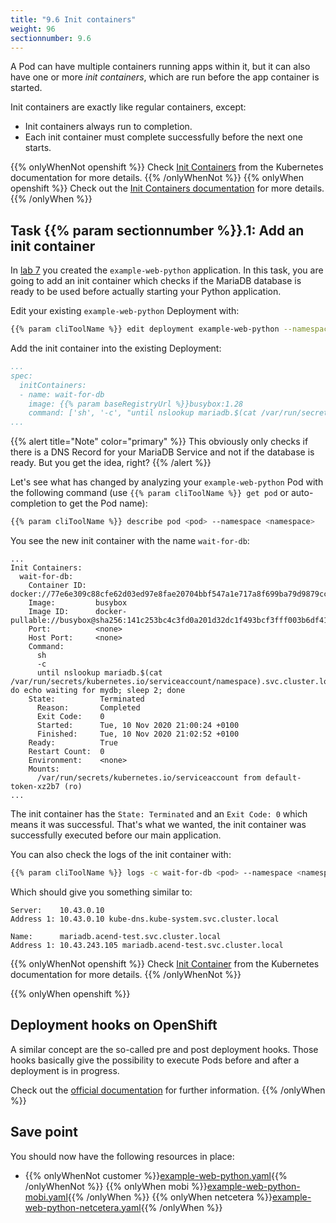 ```yaml
---
title: "9.6 Init containers"
weight: 96
sectionnumber: 9.6
---
```



A Pod can have multiple containers running apps within it, but it can also have one or more *init containers*, which are run before the app container is started.

Init containers are exactly like regular containers, except:

* Init containers always run to completion.
* Each init container must complete successfully before the next one starts.

{{% onlyWhenNot openshift %}}
Check [Init Containers](https://kubernetes.io/docs/concepts/workloads/pods/init-containers/) from the Kubernetes documentation for more details.
{{% /onlyWhenNot %}}
{{% onlyWhen openshift %}}
Check out the [Init Containers documentation](https://docs.openshift.com/container-platform/latest/nodes/containers/nodes-containers-init.html) for more details.
{{% /onlyWhen %}}


## Task {{% param sectionnumber %}}.1: Add an init container

In [lab 7](../../07/) you created the `example-web-python` application. In this task, you are going to add an init container which checks if the MariaDB database is ready to be used before actually starting your Python application.

Edit your existing `example-web-python` Deployment with:

```bash
{{% param cliToolName %}} edit deployment example-web-python --namespace <namespace>
```

Add the init container into the existing Deployment:

```yaml
...
spec:
  initContainers:
  - name: wait-for-db
    image: {{% param baseRegistryUrl %}}busybox:1.28
    command: ['sh', '-c', "until nslookup mariadb.$(cat /var/run/secrets/kubernetes.io/serviceaccount/namespace).svc.cluster.local; do echo waiting for mydb; sleep 2; done"]
...
```

{{% alert title="Note" color="primary" %}}
This obviously only checks if there is a DNS Record for your MariaDB Service and not if the database is ready. But you get the idea, right?
{{% /alert %}}

Let's see what has changed by analyzing your `example-web-python` Pod with the following command (use `{{% param cliToolName %}} get pod` or auto-completion to get the Pod name):

```bash
{{% param cliToolName %}} describe pod <pod> --namespace <namespace>
```

You see the new init container with the name `wait-for-db`:

```
...
Init Containers:
  wait-for-db:
    Container ID:  docker://77e6e309c88cfe62d03ed97e8fae20704bbf547a1e717a8f699ba79d9879cca2
    Image:         busybox
    Image ID:      docker-pullable://busybox@sha256:141c253bc4c3fd0a201d32dc1f493bcf3fff003b6df416dea4f41046e0f37d47
    Port:          <none>
    Host Port:     <none>
    Command:
      sh
      -c
      until nslookup mariadb.$(cat /var/run/secrets/kubernetes.io/serviceaccount/namespace).svc.cluster.local; do echo waiting for mydb; sleep 2; done
    State:          Terminated
      Reason:       Completed
      Exit Code:    0
      Started:      Tue, 10 Nov 2020 21:00:24 +0100
      Finished:     Tue, 10 Nov 2020 21:02:52 +0100
    Ready:          True
    Restart Count:  0
    Environment:    <none>
    Mounts:
      /var/run/secrets/kubernetes.io/serviceaccount from default-token-xz2b7 (ro)
...
```

The init container has the `State: Terminated` and an `Exit Code: 0` which means it was successful. That's what we wanted, the init container was successfully executed before our main application.

You can also check the logs of the init container with:

```bash
{{% param cliToolName %}} logs -c wait-for-db <pod> --namespace <namespace>
```

Which should give you something similar to:

```
Server:    10.43.0.10
Address 1: 10.43.0.10 kube-dns.kube-system.svc.cluster.local

Name:      mariadb.acend-test.svc.cluster.local
Address 1: 10.43.243.105 mariadb.acend-test.svc.cluster.local
```

{{% onlyWhenNot openshift %}}
Check [Init Container](https://kubernetes.io/docs/concepts/workloads/pods/init-containers/) from the Kubernetes documentation for more details.
{{% /onlyWhenNot %}}

{{% onlyWhen openshift %}}


## Deployment hooks on OpenShift

A similar concept are the so-called pre and post deployment hooks. Those hooks basically give the possibility to execute Pods before and after a deployment is in progress.

Check out the [official documentation](https://docs.openshift.com/container-platform/latest/applications/deployments/deployment-strategies.html) for further information.
{{% /onlyWhen %}}


## Save point

You should now have the following resources in place:

* {{% onlyWhenNot customer %}}[example-web-python.yaml](example-web-python.yaml){{% /onlyWhenNot %}}
  {{% onlyWhen mobi %}}[example-web-python-mobi.yaml](example-web-python-mobi.yaml){{% /onlyWhen %}}
  {{% onlyWhen netcetera %}}[example-web-python-netcetera.yaml](example-web-python-netcetera.yaml){{% /onlyWhen %}}
